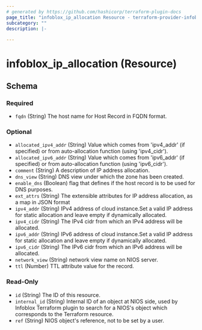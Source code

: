 ```yaml
---
# generated by https://github.com/hashicorp/terraform-plugin-docs
page_title: "infoblox_ip_allocation Resource - terraform-provider-infoblox"
subcategory: ""
description: |-
  
---
```


# infoblox_ip_allocation (Resource)





<!-- schema generated by tfplugindocs -->
## Schema

### Required

- `fqdn` (String) The host name for Host Record in FQDN format.

### Optional

- `allocated_ipv4_addr` (String) Value which comes from 'ipv4_addr' (if specified) or from auto-allocation function (using 'ipv4_cidr').
- `allocated_ipv6_addr` (String) Value which comes from 'ipv6_addr' (if specified) or from auto-allocation function (using 'ipv6_cidr').
- `comment` (String) A description of IP address allocation.
- `dns_view` (String) DNS view under which the zone has been created.
- `enable_dns` (Boolean) flag that defines if the host record is to be used for DNS purposes.
- `ext_attrs` (String) The extensible attributes for IP address allocation, as a map in JSON format
- `ipv4_addr` (String) IPv4 address of cloud instance.Set a valid IP address for static allocation and leave empty if dynamically allocated.
- `ipv4_cidr` (String) The IPv4 cidr from which an IPv4 address will be allocated.
- `ipv6_addr` (String) IPv6 address of cloud instance.Set a valid IP address for static allocation and leave empty if dynamically allocated.
- `ipv6_cidr` (String) The IPv6 cidr from which an IPv6 address will be allocated.
- `network_view` (String) network view name on NIOS server.
- `ttl` (Number) TTL attribute value for the record.

### Read-Only

- `id` (String) The ID of this resource.
- `internal_id` (String) Internal ID of an object at NIOS side, used by Infoblox Terraform plugin to search for a NIOS's object which corresponds to the Terraform resource.
- `ref` (String) NIOS object's reference, not to be set by a user.


